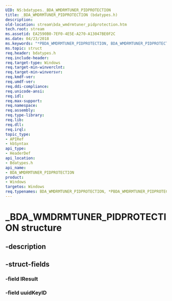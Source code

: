 ```yaml
---
UID: NS:bdatypes._BDA_WMDRMTUNER_PIDPROTECTION
title: _BDA_WMDRMTUNER_PIDPROTECTION (bdatypes.h)
description: 
old-location: stream\bda_wmdrmtuner_pidprotection.htm
tech.root: stream
ms.assetid: EA2590B0-7EF0-4E5E-A270-A13047BE0F2C
ms.date: 04/23/2018
ms.keywords: "*PBDA_WMDRMTUNER_PIDPROTECTION, BDA_WMDRMTUNER_PIDPROTECTION, BDA_WMDRMTUNER_PIDPROTECTION structure [Streaming Media Devices], PBDA_WMDRMTUNER_PIDPROTECTION, PBDA_WMDRMTUNER_PIDPROTECTION structure pointer [Streaming Media Devices], _BDA_WMDRMTUNER_PIDPROTECTION, bdatypes/BDA_WMDRMTUNER_PIDPROTECTION, bdatypes/PBDA_WMDRMTUNER_PIDPROTECTION, stream.bda_wmdrmtuner_pidprotection"
ms.topic: struct
req.header: bdatypes.h
req.include-header: 
req.target-type: Windows
req.target-min-winverclnt: 
req.target-min-winversvr: 
req.kmdf-ver: 
req.umdf-ver: 
req.ddi-compliance: 
req.unicode-ansi: 
req.idl: 
req.max-support: 
req.namespace: 
req.assembly: 
req.type-library: 
req.lib: 
req.dll: 
req.irql: 
topic_type:
- APIRef
- kbSyntax
api_type:
- HeaderDef
api_location:
- Bdatypes.h
api_name:
- BDA_WMDRMTUNER_PIDPROTECTION
product:
- Windows
targetos: Windows
req.typenames: BDA_WMDRMTUNER_PIDPROTECTION, *PBDA_WMDRMTUNER_PIDPROTECTION
---
```


# _BDA_WMDRMTUNER_PIDPROTECTION structure


## -description





## -struct-fields




### -field lResult


### -field uuidKeyID

